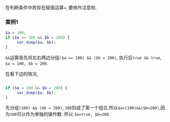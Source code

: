 

在判断条件中若存在赋值运算`=`, 要格外注意啦.

### 案例1

```php
$a = 100;
if ($a == 100 && $b = 200) {
     var_dump($a, $b);
}

```

`&&`运算首先将左右两边分组`($a == 100) && ($b = 200)`, 执行后`true && true`, `$a = 100, $b = 200`.

在看下边的情况,

```php

if ($a = 100 && $b = 200) {
     var_dump($a, $b);
}

```

先分组`(100) && ($b = 200)`, `100`则成了第一个组合,所以`$a=(100)&&($b=200)`,因为`100`可以作为单独的操作数. 所以 `$a=true, $b=200`.





